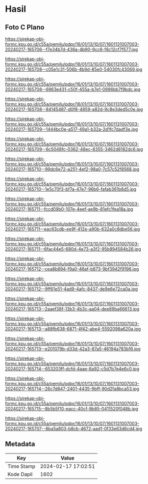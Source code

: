 # Hasil

## Foto C Plano

https://sirekap-obj-formc.kpu.go.id/c55a/pemilu/pdpr/16/01/13/10/07/1601131007003-20240217-165706--f7e34b7d-436a-4b90-9cc6-f8c12cf7f577.jpg

https://sirekap-obj-formc.kpu.go.id/c55a/pemilu/pdpr/16/01/13/10/07/1601131007003-20240217-165708--c05e1c31-506b-4b9d-85e0-54030fc43069.jpg

https://sirekap-obj-formc.kpu.go.id/c55a/pemilu/pdpr/16/01/13/10/07/1601131007003-20240217-165708--6963e431-c50f-455a-b7e1-0996bb7f9bdc.jpg

https://sirekap-obj-formc.kpu.go.id/c55a/pemilu/pdpr/16/01/13/10/07/1601131007003-20240217-165708--84145487-d0f8-4859-a82d-9c8e3ded5c0e.jpg

https://sirekap-obj-formc.kpu.go.id/c55a/pemilu/pdpr/16/01/13/10/07/1601131007003-20240217-165709--1444bc0e-a517-49a1-b32a-2d1fc7dadf3e.jpg

https://sirekap-obj-formc.kpu.go.id/c55a/pemilu/pdpr/16/01/13/10/07/1601131007003-20240217-165709--6c5048fc-0362-48ec-8355-3462d8182dc6.jpg

https://sirekap-obj-formc.kpu.go.id/c55a/pemilu/pdpr/16/01/13/10/07/1601131007003-20240217-165710--99dc6e72-a251-4ef2-98a0-7c57c52f8568.jpg

https://sirekap-obj-formc.kpu.go.id/c55a/pemilu/pdpr/16/01/13/10/07/1601131007003-20240217-165710--1e5c70f3-bf7a-47e7-96b6-fafab361b6d5.jpg

https://sirekap-obj-formc.kpu.go.id/c55a/pemilu/pdpr/16/01/13/10/07/1601131007003-20240217-165711--fccd09b0-107e-4eef-ae9b-81efc1fea18a.jpg

https://sirekap-obj-formc.kpu.go.id/c55a/pemilu/pdpr/16/01/13/10/07/1601131007003-20240217-165711--eac63cdb-ee9f-412e-a90b-632a0c8dbe56.jpg

https://sirekap-obj-formc.kpu.go.id/c55a/pemilu/pdpr/16/01/13/10/07/1601131007003-20240217-165711--6fac44e5-680d-4e73-a3f2-95b894584b26.jpg

https://sirekap-obj-formc.kpu.go.id/c55a/pemilu/pdpr/16/01/13/10/07/1601131007003-20240217-165712--cea8b894-f9a0-46af-b873-9bf3942f9196.jpg

https://sirekap-obj-formc.kpu.go.id/c55a/pemilu/pdpr/16/01/13/10/07/1601131007003-20240217-165712--9ff61e51-4ad9-4afc-8437-de9e6e72ca0a.jpg

https://sirekap-obj-formc.kpu.go.id/c55a/pemilu/pdpr/16/01/13/10/07/1601131007003-20240217-165713--2aaef38f-13b3-4b3c-aa04-dee89ba66613.jpg

https://sirekap-obj-formc.kpu.go.id/c55a/pemilu/pdpr/16/01/13/10/07/1601131007003-20240217-165713--a88fb638-6871-4f42-abe4-5592098a620a.jpg

https://sirekap-obj-formc.kpu.go.id/c55a/pemilu/pdpr/16/01/13/10/07/1601131007003-20240217-165713--e201079b-d33d-42a3-87a5-46194a783b16.jpg

https://sirekap-obj-formc.kpu.go.id/c55a/pemilu/pdpr/16/01/13/10/07/1601131007003-20240217-165714--653203ff-dcfd-4aae-8a92-c5d7b7e4e6c0.jpg

https://sirekap-obj-formc.kpu.go.id/c55a/pemilu/pdpr/16/01/13/10/07/1601131007003-20240217-165714--26c7d847-2401-4435-9bff-90d2fa8bca53.jpg

https://sirekap-obj-formc.kpu.go.id/c55a/pemilu/pdpr/16/01/13/10/07/1601131007003-20240217-165715--8b5b5f10-eacc-40cf-9b85-0411520f048b.jpg

https://sirekap-obj-formc.kpu.go.id/c55a/pemilu/pdpr/16/01/13/10/07/1601131007003-20240217-165707--8ba5a803-b8cb-4672-aad1-0f33e63d6cd4.jpg


## Metadata

| Key        | Value               |
| ---------- | ------------------- |
| Time Stamp | 2024-02-17 17:02:51 |
| Kode Dapil | 1602                |



